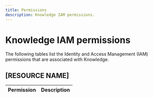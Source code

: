 ```yaml
---
title: Permissions
description: Knowledge IAM permissions.
---
```


# Knowledge IAM permissions

The following tables list the Identity and Access Management (IAM) permissions that are associated with Knowledge.

## [RESOURCE NAME]

| Permission | Description |
| --- | --- |
